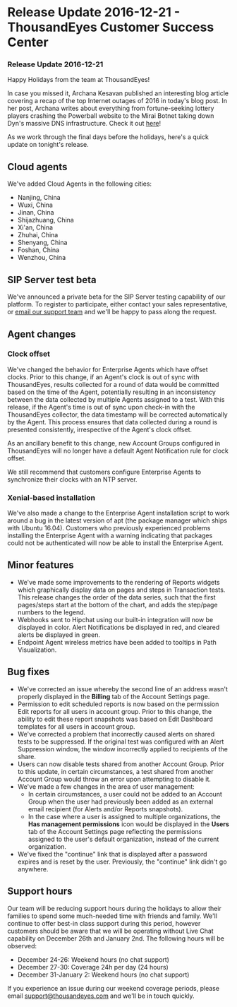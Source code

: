 # Release Update 2016-12-21 - ThousandEyes Customer Success Center

### Release Update 2016-12-21

Happy Holidays from the team at ThousandEyes!

In case you missed it, Archana Kesavan published an interesting blog article covering a recap of the top Internet outages of 2016 in today's blog post. In her post, Archana writes about everything from fortune-seeking lottery players crashing the Powerball website to the Mirai Botnet taking down Dyn's massive DNS infrastructure.  Check it out [here](https://blog.thousandeyes.com/top-internet-outages-2016/)!

As we work through the final days before the holidays, here's a quick update on tonight's release.

## Cloud agents

 We've added Cloud Agents in the following cities:

* Nanjing, China
* Wuxi, China
* Jinan, China
* Shijazhuang, China
* Xi'an, China
* Zhuhai, China
* Shenyang, China
* Foshan, China
* Wenzhou, China

## SIP Server test beta

We've announced a private beta for the SIP Server testing capability of our platform.  To register to participate, either contact your sales representative, or [email our support team](mailto:support@thousandeyes.com?subject=SIP+beta+participation) and we'll be happy to pass along the request.

## Agent changes

### Clock offset

 We've changed the behavior for Enterprise Agents which have offset clocks.  Prior to this change, if an Agent's clock is out of sync with ThousandEyes, results collected for a round of data would be committed based on the time of the Agent, potentially resulting in an inconsistency between the data collected by multiple Agents assigned to a test.  With this release, if the Agent's time is out of sync upon check-in with the ThousandEyes collector, the data timestamp will be corrected automatically by the Agent.  This process ensures that data collected during a round is presented consistently, irrespective of the Agent's clock offset.

As an ancillary benefit to this change, new Account Groups configured in ThousandEyes will no longer have a default Agent Notification rule for clock offset.

We still recommend that customers configure Enterprise Agents to synchronize their clocks with an NTP server.

### Xenial-based installation

 We've also made a change to the Enterprise Agent installation script to work around a bug in the latest version of apt \(the package manager which ships with Ubuntu 16.04\).  Customers who previously experienced problems installing the Enterprise Agent with a warning indicating that packages could not be authenticated will now be able to install the Enterprise Agent.

##  Minor features

* We've made some improvements to the rendering of Reports widgets which graphically display data on pages and steps in Transaction tests.  This release changes the order of the data series, such that the first pages/steps start at the bottom of the chart, and adds the step/page numbers to the legend.
* Webhooks sent to Hipchat using our built-in integration will now be displayed in color.  Alert Notifications be displayed in red, and cleared alerts be displayed in green.
* Endpoint Agent wireless metrics have been added to tooltips in Path Visualization.

##  Bug fixes

* We've corrected an issue whereby the second line of an address wasn't properly displayed in the **Billing** tab of the Account Settings page.  
* Permission to edit scheduled reports is now based on the permission Edit reports for all users in account group.  Prior to this change, the ability to edit these report snapshots was based on Edit Dashboard templates for all users in account group.
* We've corrected a problem that incorrectly caused alerts on shared tests to be suppressed.  If the original test was configured with an Alert Suppression window, the window incorrectly applied to recipients of the share.
* Users can now disable tests shared from another Account Group.  Prior to this update, in certain circumstances, a test shared from another Account Group would throw an error upon attempting to disable it.
* We've made a few changes in the area of user management:
  * In certain circumstances, a user could not be added to an Account Group when the user had previously been added as an external email recipient \(for Alerts and/or Reports snapshots\).
  * In the case where a user is assigned to multiple organizations, the **Has management permissions** icon would be displayed in the **Users** tab of the Account Settings page reflecting the permissions assigned to the user's default organization, instead of the current organization.
* We've fixed the "continue" link that is displayed after a password expires and is reset by the user.  Previously, the "continue" link didn't go anywhere.

## Support hours

 Our team will be reducing support hours during the holidays to allow their families to spend some much-needed time with friends and family.  We'll continue to offer best-in class support during this period, however customers should be aware that we will be operating without Live Chat capability on December 26th and January 2nd.  The following hours will be observed:

* December 24-26: Weekend hours \(no chat support\)
* December 27-30: Coverage 24h per day \(24 hours\)
* December 31-January 2: Weekend hours \(no chat support\)

 If you experience an issue during our weekend coverage periods, please email [support@thousandeyes.com](mailto:support@thousandeyes.com) and we'll be in touch quickly.  
 

